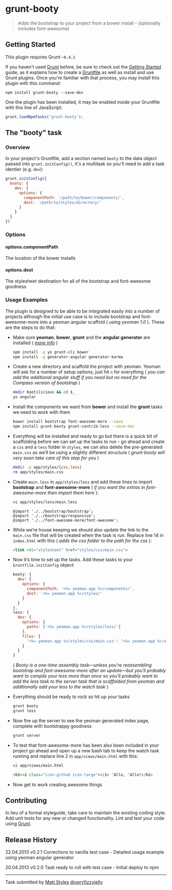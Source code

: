 # grunt-booty

> Adds the bootstrap to your project from a bower install - (optionally includes font-awesome)

## Getting Started
This plugin requires Grunt `~0.4.1`

If you haven't used [Grunt](http://gruntjs.com/) before, be sure to check out the [Getting Started](http://gruntjs.com/getting-started) guide, as it explains how to create a [Gruntfile](http://gruntjs.com/sample-gruntfile) as well as install and use Grunt plugins. Once you're familiar with that process, you may install this plugin with this command:

```shell
npm install grunt-booty --save-dev
```

One the plugin has been installed, it may be enabled inside your Gruntfile with this line of JavaScript:

```js
grunt.loadNpmTasks('grunt-booty');
```

## The "booty" task

### Overview
In your project's Gruntfile, add a section named `booty` to the data object passed into `grunt.initConfig()`, it's a
multitask so you'll need to add a task identier (e.g. `dev`):

```js
grunt.initConfig({
  booty: {
    dev: {
      options: {
        componentPath: '/path/to/bower/components/',
        dest: '/path/to/styles/directory/'
      }
    }
  }
})
```

### Options

#### options.componentPath
The location of the bower installs

#### options.dest
The stylesheet destination for all of the bootstrap and font-awesome goodness

### Usage Examples
The plugin is designed to be able to be integrated easily into a number of projects although the initial use case is
to include bootstrap and font-awesome-more into a yeoman angular scaffold ( _using yeoman 1.0_ ).  These are the
steps to do that:

* Make sure __yeoman__, __bower__, __grunt__ and the __angular generator__ are installed ( _[more info](http://yeoman.io/)_ )
  ```bash
  npm install -g yo grunt-cli bower
  npm install -g generator-angular generator-karma
  ```

* Create a new directory and scaffold the project with yeoman.  Yeoman will ask for a number of setup options, just
hit `n` for everything ( _you can add the additional angular stuff if you need but no need for the Compass version of
bootstrap_ )
  ```bash
  mkdir bootilicious && cd $_
  yo angular
  ```

* Install the components we want from __bower__ and install the __grunt__ tasks we need to work with them
  ```bash
  bower install bootstrap font-awesome-more --save
  npm install grunt-booty grunt-contrib-less --save-dev
  ```

* Everything will be installed and ready to go but there is a quick bit of scaffolding before we can set up the tasks
to run - go ahead and create a `css` and a `less` folder in `styles`, we can also delete the pre-generated `main.css`
as we’ll be using a slightly different structure ( _grunt-booty will very soon take care of this step for you_ )
  ```bash
  mkdir -p app/styles/{css,less}
  rm app/styles/main.css
  ```

* Create `main.less` in `app/styles/less` and add these lines to import __bootstrap__ and __font-awesome-more__ ( _if
you want the extras in font-awesome-more then import them here_ ):
  ```bash
  vi app/styles/less/main.less
  ```
  ```less
  @import './../bootstrap/bootstrap';
  @import './../bootstrap/responsive';
  @import './../font-awesome-more/font-awesome';
  ```

* While we’re house keeping we should also update the link to the `main.css` file that will be created when the task
is run.  Replace line 14 in `index.html` with this ( _adds the css folder to the path for the css_ ):
  ```html
  <link rel="stylesheet" href="styles/css/main.css">
  ```

* Now it’s time to set up the tasks.  Add these tasks to your `Gruntfile.initConfig` object:
  ```js
  booty: {
    dev: {
      options: {
        componentPath: '<%= yeoman.app %>/components/',
        dest: '<%= yeoman.app %>/styles/'
      }
    }
  },
  less: {
    dev: {
      options: {
        paths: ['<%= yeoman.app %>/styles/less/']
      },
      files: {
        '<%= yeoman.app %>/styles/css/main.css': '<%= yeoman.app %>/styles/less/main.less'
      }
    }
  }
  ```
  ( _Booty is a one-time assembly task—unless you’re reassembling bootstrap and font-awesome-more after an update—but
  you'll probably want to compile your less more than once so you'll probably want to add the less task to the server
  task that is scaffolded from yeoman and additionally add your less to the watch task_ )

* Everything should be ready to rock so hit up your tasks
  ```bash
  grunt booty
  grunt less
  ```

* Now fire up the server to see the yeoman generated index page, complete with bootstrappy goodness
  ```bash
  grunt server
  ```

* To test that font-awesome-more has been also been included in your project go ahead and open up a new bash tab to
keep the watch task running and replace line 2 in `app/views/main.html` with this:
  ```bash
  vi app/views/main.html
  ```
  ```html
  <h1><i class="icon-github icon-large"></i> 'Allo, 'Allo!</h1>
  ```

* Now get to work creating awesome things


## Contributing
In lieu of a formal styleguide, take care to maintain the existing coding style. Add unit tests for any new or changed functionality. Lint and test your code using [Grunt](http://gruntjs.com/).

## Release History
22.04.2013 v0.2.1 Corrections to vanilla test case - Detailed usage example using yeoman angular generator

20.04.2013 v0.2.0 Task ready to roll with test case - Initial deploy to npm

---

Task submitted by [Matt Styles](http://veryfizzyjelly.com) [@veryfizzyjelly](https://twitter.com/veryfizzyjelly)
